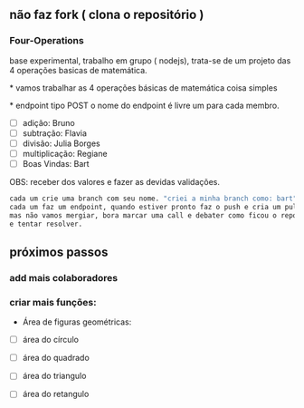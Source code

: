 ## não faz fork ( clona o repositório )

### Four-Operations
base experimental, trabalho em grupo ( nodejs), trata-se de um projeto das 4 operações basicas de matemática.

<p>* vamos trabalhar as 4 operações básicas de matemática coisa simples</p>
<p>* endpoint tipo POST o nome do endpoint é livre um para cada membro.</p>

- [ ] adição: Bruno
- [ ] subtração: Flavia
- [ ] divisão: Julia Borges
- [ ] multiplicação: Regiane
- [ ] Boas Vindas: Bart

<p>OBS: receber dos valores e fazer as devidas validações.</p>

```bash
cada um crie uma branch com seu nome. "criei a minha branch como: bart"
cada um faz um endpoint, quando estiver pronto faz o push e cria um pull request
mas não vamos mergiar, bora marcar uma call e debater como ficou o repositorio
e tentar resolver.
```
 
## próximos passos 
### add mais colaboradores
### criar mais funções: 
  - Área de figuras geométricas:
  - [ ] área do círculo
  - [ ] área do quadrado
  - [ ] área do triangulo
  - [ ] área do retangulo

